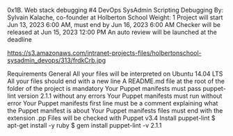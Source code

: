 0x1B. Web stack debugging #4
DevOps
SysAdmin
Scripting
Debugging
 By: Sylvain Kalache, co-founder at Holberton School
 Weight: 1
 Project will start Jun 13, 2023 6:00 AM, must end by Jun 16, 2023 6:00 AM
 Checker will be released at Jun 15, 2023 12:00 PM
 An auto review will be launched at the deadline

https://s3.amazonaws.com/intranet-projects-files/holbertonschool-sysadmin_devops/313/frdkCrb.jpg

Requirements
General
All your files will be interpreted on Ubuntu 14.04 LTS
All your files should end with a new line
A README.md file at the root of the folder of the project is mandatory
Your Puppet manifests must pass puppet-lint version 2.1.1 without any errors
Your Puppet manifests must run without error
Your Puppet manifests first line must be a comment explaining what the Puppet manifest is about
Your Puppet manifests files must end with the extension .pp
Files will be checked with Puppet v3.4
Install puppet-lint
$ apt-get install -y ruby
$ gem install puppet-lint -v 2.1.1
